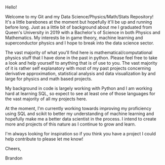 Hello! 

  Welcome to my Git and my Data Science/Physics/Math/Stats Repository! It's a little barebones at the moment but hopefully it'll be up and running before long. Just as a little bit of background about me I graduated from Queen's University in 2019 with a Bachelor's of Science in both Physics and Mathematics. My interests lie in game theory, machine learning and superconductor physics and I hope to break into the data science sector.

  The vast majority of what you'll find here is mathematical/computational physics stuff that I have done in the past in python. Please feel free to take a look and help yourself to anything that is of use to you. The vast majority of it is rather self explanatory with most of my past projects concerning derivative approximation, statistical analysis and data visualization by and large for physics and math based projects.

  My background in code is largely working with Python and I am working hard at learning SQL, so expect to see at least one of those languages for the vast majority of all my projects here. 

  At the moment, I'm currently working towards improving my proficiency using SQL and scikit to better my understanding of machine learning and hopefully make me a better data scientist in the process. I intend to create more and projects of this nature as I continue to grow and learn.

  I'm always looking for inspiration so if you think you have a project I could help contribute to please let me know!

Cheers,

Brandon
